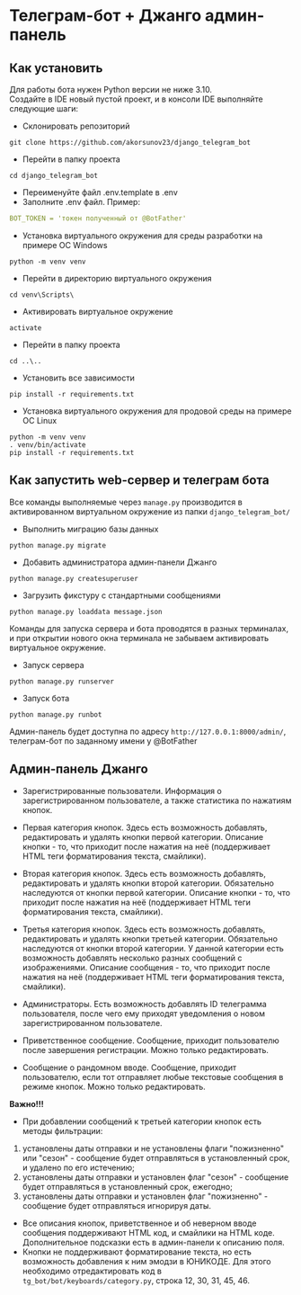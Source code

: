 # Телеграм-бот + Джанго админ-панель


## Как установить
Для работы бота нужен Python версии не ниже 3.10.    
Создайте в IDE новый пустой проект, и в консоли IDE выполняйте следующие шаги:

- Склонировать репозиторий
```shell
git clone https://github.com/akorsunov23/django_telegram_bot
```
- Перейти в папку проекта
```shell
cd django_telegram_bot
```
- Переименуйте файл .env.template в .env
- Заполните .env файл. Пример:  
```yaml
BOT_TOKEN = 'токен полученный от @BotFather'
```
- Установка виртуального окружения для среды разработки на примере ОС Windows
```shell
python -m venv venv
```
- Перейти в директорию виртуального окружения
```shell
cd venv\Scripts\
```
- Активировать виртуальное окружение
```shell
activate
```
- Перейти в папку проекта
```shell
cd ..\..
```
- Установить все зависимости
```shell
pip install -r requirements.txt
```
- Установка виртуального окружения для продовой среды на примере ОС Linux
```shell
python -m venv venv
. venv/bin/activate
pip install -r requirements.txt
```
## Как запустить web-сервер и телеграм бота

Все команды выполняемые через `manage.py` производится в активированном виртуальном окружение из папки `django_telegram_bot/`

- Выполнить миграцию базы данных
```shell
python manage.py migrate
```
- Добавить администратора админ-панели Джанго
```shell
python manage.py createsuperuser
```
- Загрузить фикстуру с стандартными сообщениями
````shell
python manage.py loaddata message.json
````
Команды для запуска сервера и бота проводятся в разных терминалах, и при открытии нового окна терминала не забываем активировать виртуальное окружение.
- Запуск сервера
```shell
python manage.py runserver
```
- Запуск бота
```shell
python manage.py runbot
```

Админ-панель будет доступна по адресу `http://127.0.0.1:8000/admin/`, телеграм-бот по заданному имени у @BotFather


## Админ-панель Джанго

- Зарегистрированные пользователи. 
Информация о зарегистрированном пользователе, а также статистика по нажатиям кнопок.
- Первая категория кнопок. 
Здесь есть возможность добавлять, редактировать и удалять кнопки первой категории. 
Описание кнопки - то, что приходит после нажатия на неё 
(поддерживает HTML теги форматирования текста, смайлики).
- Вторая категория кнопок. 
Здесь есть возможность добавлять, редактировать и удалять кнопки второй категории. 
Обязательно наследуются от кнопки первой категории. 
Описание кнопки - то, что приходит после нажатия на неё 
(поддерживает HTML теги форматирования текста, смайлики).
- Третья категория кнопок. 
Здесь есть возможность добавлять, редактировать и удалять кнопки третьей категории. 
Обязательно наследуются от кнопки второй категории. 
У данной категории есть возможность добавлять несколько разных сообщений с изображениями.
Описание сообщения - то, что приходит после нажатия на неё (поддерживает HTML теги форматирования текста, смайлики).

- Администраторы. Есть возможность добавлять ID телеграмма пользователя, 
после чего ему приходят уведомления о новом зарегистрированном пользователе.
- Приветственное сообщение. 
Сообщение, приходит пользователю после завершения регистрации. Можно только редактировать.
- Сообщение о рандомном вводе. 
Сообщение, приходит пользователю, если тот отправляет любые текстовые сообщения в режиме кнопок. Можно только редактировать.

**Важно!!!**

- При добавлении сообщений к третьей категории кнопок есть методы фильтрации:
1. установлены даты отправки и не установлены флаги "пожизненно" или "сезон" - 
сообщение будет отправляться в установленный срок, и удалено по его истечению;
2. установлены даты отправки и установлен флаг "сезон" - 
сообщение будет отправляться в установленный срок, ежегодно;
3. установлены даты отправки и установлен флаг "пожизненно" - 
сообщение будет отправляться игнорируя даты.

- Все описания кнопок, приветственное и об неверном вводе сообщения поддерживают HTML код, и смайлики на HTML коде. 
Дополнительное подсказки есть в админ-панели к описанию поля.
- Кнопки не поддерживают форматирование текста, но есть возможность добавления к ним эмодзи в ЮНИКОДЕ.
Для этого необходимо отредактировать код в `tg_bot/bot/keyboards/category.py`, строка 12, 30, 31, 45, 46.


